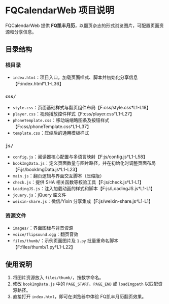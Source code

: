 # FQCalendarWeb 项目说明

FQCalendarWeb 提供 **FQ凯丰月历**，以翻页杂志的形式浏览图片，可配置页面资源和分享信息。

## 目录结构

### 根目录
- `index.html`：项目入口，加载页面样式、脚本并初始化分享信息【F:index.html†L1-L36】

### `css/`
- `style.css`：页面基础样式与翻页组件布局【F:css/style.css†L1-L18】
- `player.css`：视频播放控件样式【F:css/player.css†L1-L27】
- `phoneTemplate.css`：移动端缩略图条及按钮样式【F:css/phoneTemplate.css†L1-L37】
- `template.css`：压缩后的通用模板样式

### `js/`
- `config.js`：阅读器核心配置与多语言映射【F:js/config.js†L1-L58】
- `bookImgData.js`：定义页面数量与图片路径，并在初始化时调整页面布局【F:js/bookImgData.js†L1-L23】
- `main.js`：翻页逻辑与界面交互脚本（压缩版）
- `check.js`：提供 SHA 相关函数等校验工具【F:js/check.js†L1-L1】
- `LoadingJS.js`：注入加载动画的样式和脚本【F:js/LoadingJS.js†L1-L1】
- `jquery.js`：jQuery 库文件
- `weixin-share.js`：微信/Yixin 分享集成【F:js/weixin-share.js†L1-L1】

### 资源文件
- `images/`：界面图标与背景资源
- `voice/flipsound.ogg`：翻页音效
- `files/thumb/`：示例页面图片及 `1.py` 批量重命名脚本【F:files/thumb/1.py†L1-L22】

## 使用说明
1. 将图片资源放入 `files/thumb/`，按数字命名。
2. 修改 `bookImgData.js` 中的 `PAGE_START`、`PAGE_END` 或 `loadImgpath` 以匹配资源路径。
3. 直接打开 `index.html`，即可在浏览器中体验 FQ凯丰月历翻页效果。

